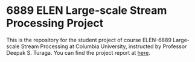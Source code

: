 # 6889 ELEN Large-scale Stream Processing Project

This is the repository for the student project of course ELEN-6889 Large-scale Stream Processing at Columbia University, instructed by Professor Deepak S. Turaga. You can find the project report at [here](https://github.com/camelboat/6889_ELEN_Large-scale_Stream_Processing_Project/blob/master/Group1_Stream_Processing_Project_Report.pdf).
